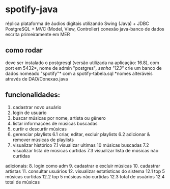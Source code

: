 # spotify-java

réplica plataforma de áudios digitais utilizando Swing (Java) + JDBC PostgreSQL + MVC (Model, View, Controller)
conexão java-banco de dados escrita primeiramente em MER

## como rodar
deve ser instalado o postgresql (versão utilizada na aplicação: 16.8), com port em 5432*, nome de admin "postgres"*, senha "123"*
crie um banco de dados nomeado "spotify"* com a spotify-tabela.sql
*nomes alteráveis através de DAO/Conexao.java

## funcionalidades:
1. cadastrar novo usuário
2. login de usuário
3. buscar músicas por nome, artista ou gênero
4. listar informações de músicas buscadas
5. curtir e descurtir músicas
6. gerenciar playlists
6.1 criar, editar, excluir playlists
6.2 adicionar & remover músicas de playlists
7. visualizar histórico
7.1 visualizar ultimas 10 músicas buscadas
7.2 visualizar lista de músicas curtidas
7.3 visualizar lista de músicas não curtidas

adicionais:
8. login como adm
9. cadastrar e excluir músicas
10. cadastrar artistas
11. consultar usuários
12. visualizar estatísticas do sistema
12.1 top 5 músicas curtidas
12.2 top 5 músicas não curtidas
12.3 total de usuários
12.4 total de músicas
